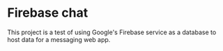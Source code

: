 # Firebase chat
This project is a test of using Google's Firebase service as a database to host data for a messaging web app.
